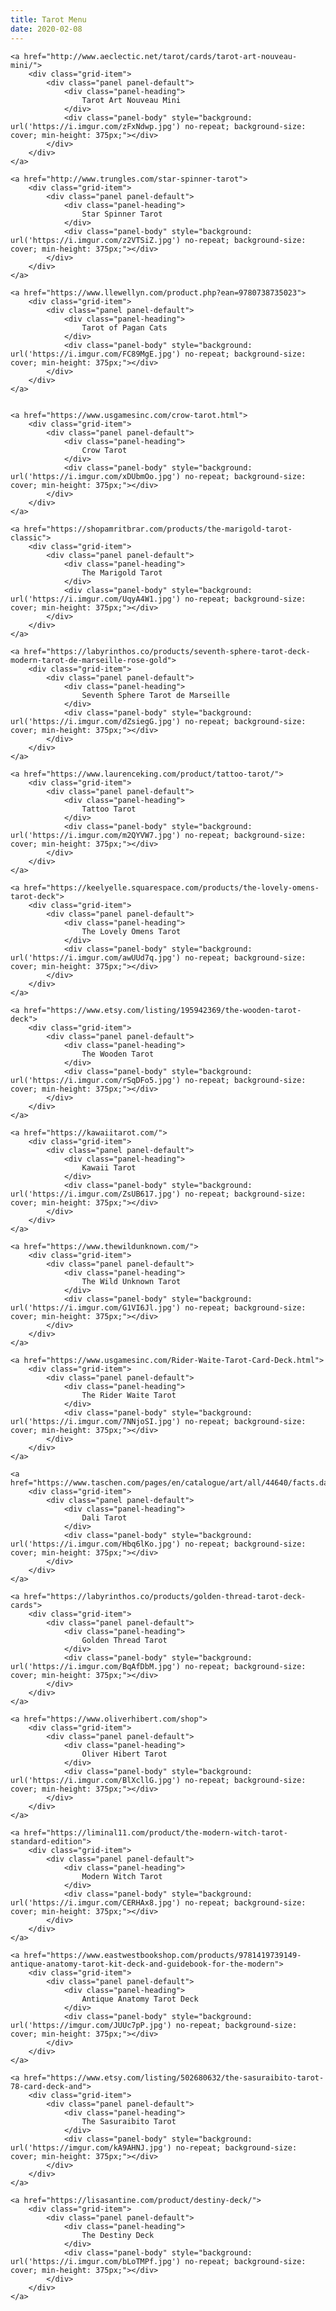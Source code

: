 ```yaml
---
title: Tarot Menu
date: 2020-02-08
---
```


<div class="grid">
	
	<a href="http://www.aeclectic.net/tarot/cards/tarot-art-nouveau-mini/">
		<div class="grid-item">
			<div class="panel panel-default">
				<div class="panel-heading">
					Tarot Art Nouveau Mini
				</div>
				<div class="panel-body" style="background: url('https://i.imgur.com/zFxNdwp.jpg') no-repeat; background-size: cover; min-height: 375px;"></div>
			</div>
		</div>
	</a>	
	
	<a href="http://www.trungles.com/star-spinner-tarot">
		<div class="grid-item">
			<div class="panel panel-default">
				<div class="panel-heading">
					Star Spinner Tarot
				</div>
				<div class="panel-body" style="background: url('https://i.imgur.com/z2VTSiZ.jpg') no-repeat; background-size: cover; min-height: 375px;"></div>
			</div>
		</div>
	</a>

	<a href="https://www.llewellyn.com/product.php?ean=9780738735023">
		<div class="grid-item">
			<div class="panel panel-default">
				<div class="panel-heading">
					Tarot of Pagan Cats
				</div>
				<div class="panel-body" style="background: url('https://i.imgur.com/FC89MgE.jpg') no-repeat; background-size: cover; min-height: 375px;"></div>
			</div>
		</div>
	</a>


	<a href="https://www.usgamesinc.com/crow-tarot.html">
		<div class="grid-item">
			<div class="panel panel-default">
				<div class="panel-heading">
					Crow Tarot
				</div>
				<div class="panel-body" style="background: url('https://i.imgur.com/xDUbmOo.jpg') no-repeat; background-size: cover; min-height: 375px;"></div>
			</div>
		</div>
	</a>

	<a href="https://shopamritbrar.com/products/the-marigold-tarot-classic">
		<div class="grid-item">
			<div class="panel panel-default">
				<div class="panel-heading">
					The Marigold Tarot
				</div>
				<div class="panel-body" style="background: url('https://i.imgur.com/UqyA4W1.jpg') no-repeat; background-size: cover; min-height: 375px;"></div>
			</div>
		</div>
	</a>

	<a href="https://labyrinthos.co/products/seventh-sphere-tarot-deck-modern-tarot-de-marseille-rose-gold">
		<div class="grid-item">
			<div class="panel panel-default">
				<div class="panel-heading">
					Seventh Sphere Tarot de Marseille
				</div>
				<div class="panel-body" style="background: url('https://i.imgur.com/dZsiegG.jpg') no-repeat; background-size: cover; min-height: 375px;"></div>
			</div>
		</div>
	</a>

	<a href="https://www.laurenceking.com/product/tattoo-tarot/">
		<div class="grid-item">
			<div class="panel panel-default">
				<div class="panel-heading">
					Tattoo Tarot
				</div>
				<div class="panel-body" style="background: url('https://i.imgur.com/m2QYVW7.jpg') no-repeat; background-size: cover; min-height: 375px;"></div>
			</div>
		</div>
	</a>

	<a href="https://keelyelle.squarespace.com/products/the-lovely-omens-tarot-deck">
		<div class="grid-item">
			<div class="panel panel-default">
				<div class="panel-heading">
					The Lovely Omens Tarot
				</div>
				<div class="panel-body" style="background: url('https://i.imgur.com/awUUd7q.jpg') no-repeat; background-size: cover; min-height: 375px;"></div>
			</div>
		</div>
	</a>

	<a href="https://www.etsy.com/listing/195942369/the-wooden-tarot-deck">
		<div class="grid-item">
			<div class="panel panel-default">
				<div class="panel-heading">
					The Wooden Tarot
				</div>
				<div class="panel-body" style="background: url('https://i.imgur.com/rSqDFo5.jpg') no-repeat; background-size: cover; min-height: 375px;"></div>
			</div>
		</div>
	</a>

	<a href="https://kawaiitarot.com/">
		<div class="grid-item">
			<div class="panel panel-default">
				<div class="panel-heading">
					Kawaii Tarot
				</div>
				<div class="panel-body" style="background: url('https://i.imgur.com/ZsUB617.jpg') no-repeat; background-size: cover; min-height: 375px;"></div>
			</div>
		</div>
	</a>

	<a href="https://www.thewildunknown.com/">
		<div class="grid-item">
			<div class="panel panel-default">
				<div class="panel-heading">
					The Wild Unknown Tarot
				</div>
				<div class="panel-body" style="background: url('https://i.imgur.com/G1VI6Jl.jpg') no-repeat; background-size: cover; min-height: 375px;"></div>
			</div>
		</div>
	</a>

	<a href="https://www.usgamesinc.com/Rider-Waite-Tarot-Card-Deck.html">
		<div class="grid-item">
			<div class="panel panel-default">
				<div class="panel-heading">
					The Rider Waite Tarot
				</div>
				<div class="panel-body" style="background: url('https://i.imgur.com/7NNjoSI.jpg') no-repeat; background-size: cover; min-height: 375px;"></div>
			</div>
		</div>
	</a>

	<a href="https://www.taschen.com/pages/en/catalogue/art/all/44640/facts.dali_tarot.htm">
		<div class="grid-item">
			<div class="panel panel-default">
				<div class="panel-heading">
					Dali Tarot
				</div>
				<div class="panel-body" style="background: url('https://i.imgur.com/Hbq6lKo.jpg') no-repeat; background-size: cover; min-height: 375px;"></div>
			</div>
		</div>
	</a>

	<a href="https://labyrinthos.co/products/golden-thread-tarot-deck-cards">
		<div class="grid-item">
			<div class="panel panel-default">
				<div class="panel-heading">
					Golden Thread Tarot
				</div>
				<div class="panel-body" style="background: url('https://i.imgur.com/BqAfDbM.jpg') no-repeat; background-size: cover; min-height: 375px;"></div>
			</div>
		</div>
	</a>

	<a href="https://www.oliverhibert.com/shop">
		<div class="grid-item">
			<div class="panel panel-default">
				<div class="panel-heading">
					Oliver Hibert Tarot
				</div>
				<div class="panel-body" style="background: url('https://i.imgur.com/BlXcllG.jpg') no-repeat; background-size: cover; min-height: 375px;"></div>
			</div>
		</div>
	</a>

	<a href="https://liminal11.com/product/the-modern-witch-tarot-standard-edition">
		<div class="grid-item">
			<div class="panel panel-default">
				<div class="panel-heading">
					Modern Witch Tarot
				</div>
				<div class="panel-body" style="background: url('https://i.imgur.com/CERHAx8.jpg') no-repeat; background-size: cover; min-height: 375px;"></div>
			</div>
		</div>
	</a>

	<a href="https://www.eastwestbookshop.com/products/9781419739149-antique-anatomy-tarot-kit-deck-and-guidebook-for-the-modern">
		<div class="grid-item">
			<div class="panel panel-default">
				<div class="panel-heading">
					Antique Anatomy Tarot Deck
				</div>
				<div class="panel-body" style="background: url('https://imgur.com/JUUc7pP.jpg') no-repeat; background-size: cover; min-height: 375px;"></div>
			</div>
		</div>
	</a>

	<a href="https://www.etsy.com/listing/502680632/the-sasuraibito-tarot-78-card-deck-and">
		<div class="grid-item">
			<div class="panel panel-default">
				<div class="panel-heading">
					The Sasuraibito Tarot
				</div>
				<div class="panel-body" style="background: url('https://imgur.com/kA9AHNJ.jpg') no-repeat; background-size: cover; min-height: 375px;"></div>
			</div>
		</div>
	</a>
	
	<a href="https://lisasantine.com/product/destiny-deck/">
		<div class="grid-item">
			<div class="panel panel-default">
				<div class="panel-heading">
					The Destiny Deck
				</div>
				<div class="panel-body" style="background: url('https://i.imgur.com/bLoTMPf.jpg') no-repeat; background-size: cover; min-height: 375px;"></div>
			</div>
		</div>
	</a>
</div>
